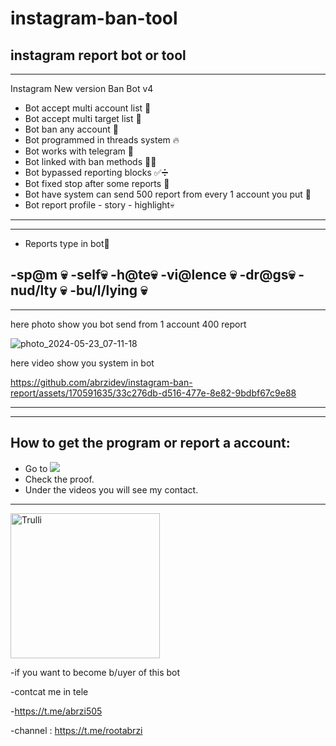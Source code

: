 # instagram-ban-tool
instagram report bot or tool
---------------------------------------
---------------------------------------
Instagram New version Ban Bot v4


- Bot accept multi account list 🖤
- Bot accept multi target list 🤬
- Bot ban any account 👄
- Bot programmed in threads system 🔥
- Bot works with telegram  📱
- Bot linked with ban methods 🔫💀
- Bot bypassed reporting blocks ✅➗
- Bot fixed stop after some reports 🤬
- Bot have system can send 500 report from every 1 account you put  🤬
- Bot  report profile - story - highlight💀
 -----------------------------------------------------------------------------
 -----------------------------------------------------------------------------
- Reports type in bot🔪

-sp@m 💀
-self💀
-h@te💀
-vi@lence 💀
-dr@gs💀
-nud/lty 💀
-bu/l/lying 💀
--------------------------------------------------
--------------------------------------------------

here photo show you bot send from 1 account 400 report

![photo_2024-05-23_07-11-18](https://github.com/abrzidev/instagram-ban-report/assets/170591635/0e95da19-0a32-492d-867f-025afbeb655b)



here video show you system in bot


https://github.com/abrzidev/instagram-ban-report/assets/170591635/33c276db-d516-477e-8e82-9bdbf67c9e88

--------------------------------------------------------------------------------------------------------------------------------
--------------------------------------------------------------------------------------------------------------------------------

## How to get the program or report a account:
- Go to <a href="https://t.me/rootabrzi"><img src="https://img.shields.io/badge/Join-Telegram%20Group-blue.svg?logo=telegram"></a>
- Check the proof.
- Under the videos you will see my contact.
<hr>
<img src="https://litter.catbox.moe/p2hqih.jpg" alt="Trulli" width="239" height="232">




-if you want to become b/uyer of this bot

-contcat me in tele

-https://t.me/abrzi505

-channel : https://t.me/rootabrzi
